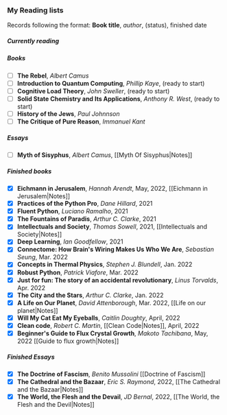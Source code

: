 ### My Reading lists
Records following the format: **Book title**, *author*, (status), finished date
##### Currently reading


##### Books
- [ ] **The Rebel**, *Albert Camus*
- [ ] **Introduction to Quantum Computing**, *Phillip Kaye*, (ready to start)
- [ ] **Cognitive Load Theory**, *John Sweller*, (ready to start)
- [ ] **Solid State Chemistry and Its Applications**, *Anthony R. West*, (ready to start)
- [ ] **History of the Jews**, *Paul Johnnson*
- [ ] **The Critique of Pure Reason**, *Immanuel Kant*

##### Essays
- [ ] **Myth of Sisyphus**, *Albert Camus*, [[Myth Of Sisyphus|Notes]]

##### Finished books
- [x] **Eichmann in Jerusalem**, *Hannah Arendt*, May, 2022, [[Eichmann in Jerusalem|Notes]]
- [x] **Practices of the Python Pro**, *Dane Hillard*, 2021
- [x] **Fluent Python**, *Luciano Ramalho*, 2021
- [x] **The Fountains of Paradis**, *Arthur C. Clarke*, 2021
- [x] **Intellectuals and Society**, *Thomas Sowell*, 2021, [[Intellectuals and Society|Notes]]
- [x] **Deep Learning**, *Ian Goodfellow*, 2021
- [x] **Connectome: How Brain's Wiring Makes Us Who We Are**, *Sebastian Seung*, Mar. 2022
- [x] **Concepts in Thermal Physics**, *Stephen J. Blundell*, Jan. 2022
- [x] **Robust Python**, *Patrick Viafore*, Mar. 2022
- [x] **Just for fun: The story of an accidental revolutionary**, *Linus Torvalds*, Apr. 2022
- [x] **The City and the Stars**, *Arthur C. Clarke*, Jan. 2022
- [x] **A Life on Our Planet**, *David Attenborough*, Mar. 2022, [[Life on our planet|Notes]]
- [x] **Will My Cat Eat My Eyeballs**, *Caitlin Doughty*, April, 2022
- [x] **Clean code**, *Robert C. Martin*, [[Clean Code|Notes]], April, 2022
- [x] **Beginner's Guide to Flux Crystal Growth**, *Makoto Tachibana*, May, 2022 [[Guide to flux growth|Notes]]

##### Finished Essays
- [x] **The Doctrine of Fascism**, *Benito Mussolini* [[Doctrine of Fascism]]
- [x] **The Cathedral and the Bazaar**, *Eric S. Raymond*, 2022, [[The Cathedral and the Bazaar|Notes]]
- [x] **The World, the Flesh and the Devail**, *JD Bernal*, 2022, [[The World, the Flesh and the Devil|Notes]]